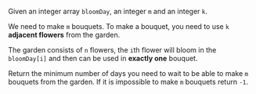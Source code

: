 Given an integer array `bloomDay`, an integer `m` and an integer `k`.

We need to make `m` bouquets. To make a bouquet, you need to use `k` **adjacent flowers** from the garden.

The garden consists of `n` flowers, the `i`th flower will bloom in the `bloomDay[i]` and then can be used in **exactly one** bouquet.

Return the minimum number of days you need to wait to be able to make `m` bouquets from the garden. If it is impossible to make `m` bouquets return `-1`.